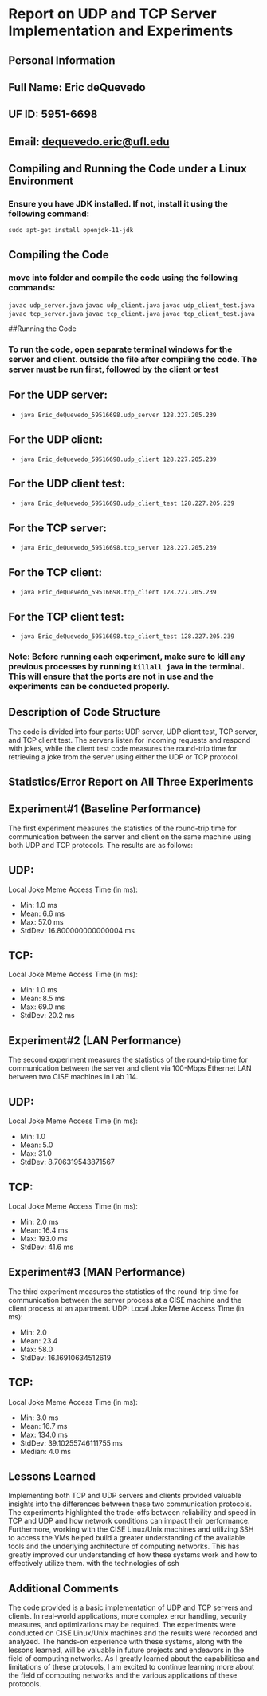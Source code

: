 # Report on UDP and TCP Server Implementation and Experiments
## Personal Information
## Full Name: Eric deQuevedo
## UF ID: 5951-6698
## Email: dequevedo.eric@ufl.edu

## Compiling and Running the Code under a Linux Environment
### Ensure you have JDK installed. If not, install it using the following command:

`sudo apt-get install openjdk-11-jdk`
## Compiling the Code
### move into folder and compile the code using the following commands:
`javac udp_server.java`
`javac udp_client.java`
`javac udp_client_test.java`
`javac tcp_server.java`
`javac tcp_client.java`
`javac tcp_client_test.java`


##Running the Code
### To run the code, open separate terminal windows for the server and client. outside the file after compiling the code. The server must be run first, followed by the client or test 

## For the UDP server:
 - ` java Eric_deQuevedo_59516698.udp_server 128.227.205.239 `

## For the UDP client:
 - ` java Eric_deQuevedo_59516698.udp_client 128.227.205.239 `

## For the UDP client test:
 - ` java Eric_deQuevedo_59516698.udp_client_test 128.227.205.239 `

## For the TCP server:
 - ` java Eric_deQuevedo_59516698.tcp_server 128.227.205.239 `

## For the TCP client:
 - ` java Eric_deQuevedo_59516698.tcp_client 128.227.205.239 `

## For the TCP client test:
 - ` java Eric_deQuevedo_59516698.tcp_client_test 128.227.205.239 `

### Note: Before running each experiment, make sure to kill any previous processes by running  `killall java`  in the terminal. This will ensure that the ports are not in use and the experiments can be conducted properly.

## Description of Code Structure
The code is divided into four parts: UDP server, UDP client test, TCP server, and TCP client test. The servers listen for incoming requests and respond with jokes, while the client test code measures the round-trip time for retrieving a joke from the server using either the UDP or TCP protocol.


## Statistics/Error Report on All Three Experiments
## Experiment#1 (Baseline Performance)

The first experiment measures the statistics of the round-trip time for communication between the server and client on the same machine using both UDP and TCP protocols. The results are as follows:

## UDP:
Local Joke Meme Access Time (in ms):
 - Min: 1.0 ms
 - Mean: 6.6 ms
 - Max: 57.0 ms
 - StdDev: 16.800000000000004 ms

## TCP:
Local Joke Meme Access Time (in ms):
 - Min: 1.0 ms
 - Mean: 8.5 ms
 - Max: 69.0 ms
 - StdDev: 20.2 ms


## Experiment#2 (LAN Performance)
The second experiment measures the statistics of the round-trip time for communication between the server and client via 100-Mbps Ethernet LAN between two CISE machines in Lab 114.

## UDP:
Local Joke Meme Access Time (in ms):
 - Min: 1.0
 - Mean: 5.0
 - Max: 31.0
 - StdDev: 8.706319543871567
## TCP:
Local Joke Meme Access Time (in ms):
 - Min: 2.0 ms
 - Mean: 16.4 ms
 - Max: 193.0 ms
 - StdDev: 41.6 ms

 ## Experiment#3 (MAN Performance)
The third experiment measures the statistics of the round-trip time for communication between the server process at a CISE machine and the client process at an apartment.
UDP:
Local Joke Meme Access Time (in ms):
 - Min: 2.0
 - Mean: 23.4
 - Max: 58.0
 - StdDev: 16.16910634512619

## TCP:
Local Joke Meme Access Time (in ms):
 - Min: 3.0 ms
 - Mean: 16.7 ms
 - Max: 134.0 ms
 - StdDev: 39.10255746111755 ms
 - Median: 4.0 ms


## Lessons Learned
Implementing both TCP and UDP servers and clients provided valuable insights into the differences between these two communication protocols. The experiments highlighted the trade-offs between reliability and speed in TCP and UDP and how network conditions can impact their performance. Furthermore, working with the CISE Linux/Unix machines and utilizing SSH to access the VMs helped build a greater understanding of the available tools and the underlying architecture of computing networks. This has greatly improved our understanding of how these systems work and how to effectively utilize them. with the technologies of ssh

## Additional Comments
The code provided is a basic implementation of UDP and TCP servers and clients. In real-world applications, more complex error handling, security measures, and optimizations may be required. The experiments were conducted on CISE Linux/Unix machines and the results were recorded and analyzed. The hands-on experience with these systems, along with the lessons learned, will be valuable in future projects and endeavors in the field of computing networks. As I greatly learned about the capabilitiesa and limitations of these protocols, I am excited to continue learning more about the field of computing networks and the various applications of these protocols.